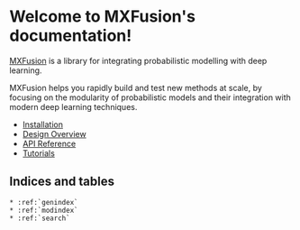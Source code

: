 # Welcome to MXFusion's documentation!


[MXFusion](https://github.com/amzn/MXFusion) is a library for integrating probabilistic modelling with deep learning.

MXFusion helps you rapidly build and test new methods at scale, by focusing on the modularity of probabilistic models and their integration with modern deep learning techniques.

* [Installation](installation.md)
* [Design Overview](design_documents/overview.md)
* [API Reference](api.md)
* [Tutorials](tutorials.md)

## Indices and tables

```eval_rst
* :ref:`genindex`
* :ref:`modindex`
* :ref:`search`
```
